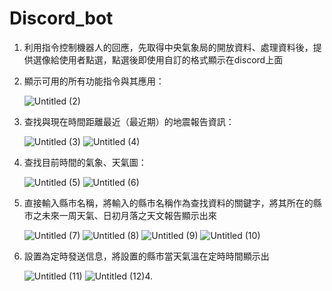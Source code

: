 # Discord_bot
1. 利用指令控制機器人的回應，先取得中央氣象局的開放資料、處理資料後，提供選像給使用者點選，點選後即使用自訂的格式顯示在discord上面

2. 顯示可用的所有功能指令與其應用：
   
      ![Untitled (2)](https://github.com/b0989596914/Discord_Bot/assets/92772248/b6bac1ab-b143-469b-a8d3-b34d73a9d6c1)

3. 查找與現在時間距離最近（最近期）的地震報告資訊：

      ![Untitled (3)](https://github.com/b0989596914/Discord_Bot/assets/92772248/1393befa-8f26-4f37-83c7-fb4380cdf958)
      ![Untitled (4)](https://github.com/b0989596914/Discord_Bot/assets/92772248/a478816f-1a3e-4d55-9535-8058c8d0ed8f)
4. 查找目前時間的氣象、天氣圖：

      ![Untitled (5)](https://github.com/b0989596914/Discord_Bot/assets/92772248/a6e69695-8cc9-4cf6-85b3-194bd57d530f)
      ![Untitled (6)](https://github.com/b0989596914/Discord_Bot/assets/92772248/ae679d76-a71a-4246-b9fa-f604024d2bc8)
5. 直接輸入縣市名稱，將輸入的縣市名稱作為查找資料的關鍵字，將其所在的縣市之未來一周天氣、日初月落之天文報告顯示出來

      ![Untitled (7)](https://github.com/b0989596914/Discord_Bot/assets/92772248/191aaa0c-bf14-405b-a94c-b260eb9f8733)
      ![Untitled (8)](https://github.com/b0989596914/Discord_Bot/assets/92772248/923de9b6-b043-46f7-8f01-35d32214883f)
      ![Untitled (9)](https://github.com/b0989596914/Discord_Bot/assets/92772248/99fe380e-e8fc-4d52-85c5-0b9de623409f)
      ![Untitled (10)](https://github.com/b0989596914/Discord_Bot/assets/92772248/3111fddc-41bb-4034-a1db-4861d0eecd40)

6. 設置為定時發送信息，將設置的縣市當天氣溫在定時時間顯示出

      ![Untitled (11)](https://github.com/b0989596914/Discord_Bot/assets/92772248/8f574ec9-cb04-4ec9-bbc4-7b1e5ad29d0a)
      ![Untitled (12)](https://github.com/b0989596914/Discord_Bot/assets/92772248/967bc32c-70b0-44c4-8445-22c1a2067e67)4. 
